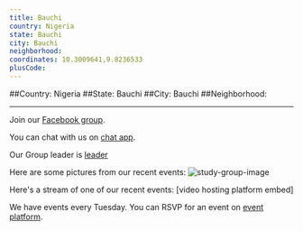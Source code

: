 ```yaml
---
title: Bauchi
country: Nigeria
state: Bauchi
city: Bauchi
neighborhood: 
coordinates: 10.3009641,9.8236533
plusCode:
---
```


##Country: Nigeria
##State: Bauchi
##City: Bauchi
##Neighborhood: 
*****
Join our [Facebook group](https://www.facebook.com/groups/free.code.camp.bauchi.nigeria/).

You can chat with us on [chat app]().

Our Group leader is [leader]()

Here are some pictures from our recent events:
![study-group-image]()

Here's a stream of one of our recent events:
[video hosting platform embed]

We have events every Tuesday. You can RSVP for an event on [event platform]().
